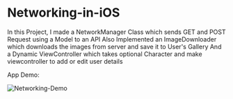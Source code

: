 # Networking-in-iOS

In this Project, I made a NetworkManager Class which sends GET and POST Request using a Model to an API
Also Implemented an ImageDownloader which downloads the images from server and save it to User's Gallery
And a Dynamic ViewController which takes optional Character and make viewcontroller to add or edit user details

App Demo:

![Networking-Demo](https://github.com/panchalrajan/Networking-in-iOS/blob/main/Networking-Demo.gif)
